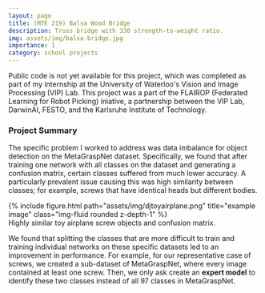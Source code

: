 ```yaml
---
layout: page
title: (MTE 219) Balsa Wood Bridge
description: Truss bridge with 330 strength-to-weight ratio.
img: assets/img/balsa-bridge.jpg
importance: 1
category: school projects
---
```


Public code is not yet available for this project, which was completed as part of my internship at the University of Waterloo's Vision and Image Processing (VIP) Lab. This project was a part of the FLAIROP (Federated Learning for Robot Picking) iniative, a partnership between the VIP Lab, DarwinAI, FESTO, and the Karlsruhe Institute of Technology.

### Project Summary

The specific problem I worked to address was data imbalance for object detection on the MetaGraspNet dataset. Specifically, we found that after training one network with all classes on the dataset and generating a confusion matrix, certain classes suffered from much lower accuracy. A particularly prevalent issue causing this was high similarity between classes; for example, screws that have identical heads but different bodies.

<div class="row">
    <div class="col-sm mt-3 mt-md-0">
        {% include figure.html path="assets/img/djtoyairplane.png" title="example image" class="img-fluid rounded z-depth-1" %}
    </div>
</div>
<div class="caption">
    Highly similar toy airplane screw objects and confusion matrix.
</div>

We found that splitting the classes that are more difficult to train and training individual networks on these specific datasets led to an improvement in performance. For example, for our representative case of screws, we created a sub-dataset of MetaGraspNet, where every image contained at least one screw. Then, we only ask create an **expert model** to identify these two classes instead of all 97 classes in MetaGraspNet.

